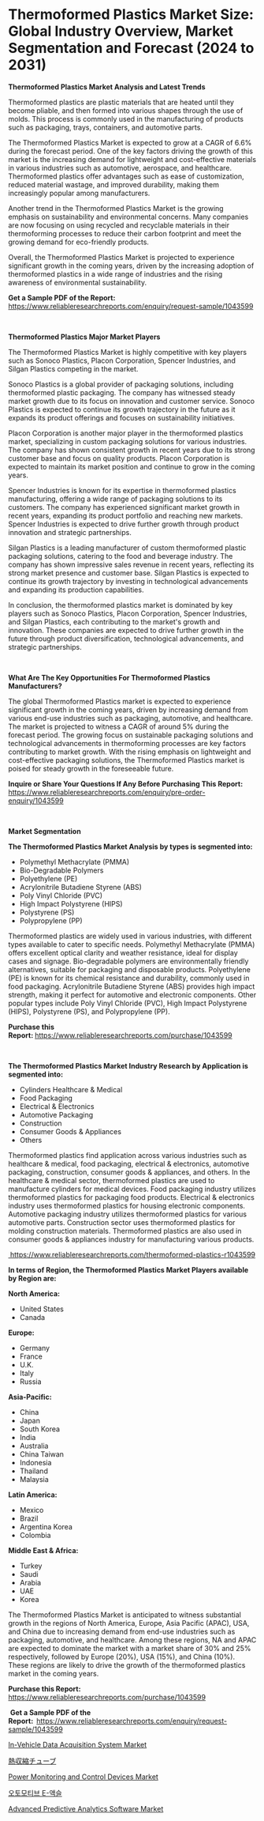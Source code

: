<p><h1>Thermoformed Plastics Market Size: Global Industry Overview, Market Segmentation and Forecast (2024 to 2031)</h1></p><p><strong>Thermoformed Plastics Market Analysis and Latest Trends</strong></p>
<p><p>Thermoformed plastics are plastic materials that are heated until they become pliable, and then formed into various shapes through the use of molds. This process is commonly used in the manufacturing of products such as packaging, trays, containers, and automotive parts.</p><p>The Thermoformed Plastics Market is expected to grow at a CAGR of 6.6% during the forecast period. One of the key factors driving the growth of this market is the increasing demand for lightweight and cost-effective materials in various industries such as automotive, aerospace, and healthcare. Thermoformed plastics offer advantages such as ease of customization, reduced material wastage, and improved durability, making them increasingly popular among manufacturers.</p><p>Another trend in the Thermoformed Plastics Market is the growing emphasis on sustainability and environmental concerns. Many companies are now focusing on using recycled and recyclable materials in their thermoforming processes to reduce their carbon footprint and meet the growing demand for eco-friendly products.</p><p>Overall, the Thermoformed Plastics Market is projected to experience significant growth in the coming years, driven by the increasing adoption of thermoformed plastics in a wide range of industries and the rising awareness of environmental sustainability.</p></p>
<p><strong>Get a Sample PDF of the Report:&nbsp;</strong> <a href="https://www.reliableresearchreports.com/enquiry/request-sample/1043599">https://www.reliableresearchreports.com/enquiry/request-sample/1043599</a></p>
<p>&nbsp;</p>
<p><strong>Thermoformed Plastics Major Market Players</strong></p>
<p><p>The Thermoformed Plastics Market is highly competitive with key players such as Sonoco Plastics, Placon Corporation, Spencer Industries, and Silgan Plastics competing in the market. </p><p>Sonoco Plastics is a global provider of packaging solutions, including thermoformed plastic packaging. The company has witnessed steady market growth due to its focus on innovation and customer service. Sonoco Plastics is expected to continue its growth trajectory in the future as it expands its product offerings and focuses on sustainability initiatives.</p><p>Placon Corporation is another major player in the thermoformed plastics market, specializing in custom packaging solutions for various industries. The company has shown consistent growth in recent years due to its strong customer base and focus on quality products. Placon Corporation is expected to maintain its market position and continue to grow in the coming years.</p><p>Spencer Industries is known for its expertise in thermoformed plastics manufacturing, offering a wide range of packaging solutions to its customers. The company has experienced significant market growth in recent years, expanding its product portfolio and reaching new markets. Spencer Industries is expected to drive further growth through product innovation and strategic partnerships.</p><p>Silgan Plastics is a leading manufacturer of custom thermoformed plastic packaging solutions, catering to the food and beverage industry. The company has shown impressive sales revenue in recent years, reflecting its strong market presence and customer base. Silgan Plastics is expected to continue its growth trajectory by investing in technological advancements and expanding its production capabilities.</p><p>In conclusion, the thermoformed plastics market is dominated by key players such as Sonoco Plastics, Placon Corporation, Spencer Industries, and Silgan Plastics, each contributing to the market's growth and innovation. These companies are expected to drive further growth in the future through product diversification, technological advancements, and strategic partnerships.</p></p>
<p>&nbsp;</p>
<p><strong>What Are The Key Opportunities For Thermoformed Plastics Manufacturers?</strong></p>
<p><p>The global Thermoformed Plastics market is expected to experience significant growth in the coming years, driven by increasing demand from various end-use industries such as packaging, automotive, and healthcare. The market is projected to witness a CAGR of around 5% during the forecast period. The growing focus on sustainable packaging solutions and technological advancements in thermoforming processes are key factors contributing to market growth. With the rising emphasis on lightweight and cost-effective packaging solutions, the Thermoformed Plastics market is poised for steady growth in the foreseeable future.</p></p>
<p><strong>Inquire or Share Your Questions If Any Before Purchasing This Report:</strong> <a href="https://www.reliableresearchreports.com/enquiry/pre-order-enquiry/1043599">https://www.reliableresearchreports.com/enquiry/pre-order-enquiry/1043599</a></p>
<p>&nbsp;</p>
<p><strong>Market Segmentation</strong></p>
<p><strong>The Thermoformed Plastics Market Analysis by types is segmented into:</strong></p>
<p><ul><li>Polymethyl Methacrylate (PMMA)</li><li>Bio-Degradable Polymers</li><li>Polyethylene (PE)</li><li>Acrylonitrile Butadiene Styrene (ABS)</li><li>Poly Vinyl Chloride (PVC)</li><li>High Impact Polystyrene (HIPS)</li><li>Polystyrene (PS)</li><li>Polypropylene (PP)</li></ul></p>
<p><p>Thermoformed plastics are widely used in various industries, with different types available to cater to specific needs. Polymethyl Methacrylate (PMMA) offers excellent optical clarity and weather resistance, ideal for display cases and signage. Bio-degradable polymers are environmentally friendly alternatives, suitable for packaging and disposable products. Polyethylene (PE) is known for its chemical resistance and durability, commonly used in food packaging. Acrylonitrile Butadiene Styrene (ABS) provides high impact strength, making it perfect for automotive and electronic components. Other popular types include Poly Vinyl Chloride (PVC), High Impact Polystyrene (HIPS), Polystyrene (PS), and Polypropylene (PP).</p></p>
<p><strong>Purchase this Report:&nbsp;</strong><a href="https://www.reliableresearchreports.com/purchase/1043599">https://www.reliableresearchreports.com/purchase/1043599</a></p>
<p>&nbsp;</p>
<p><strong>The Thermoformed Plastics Market Industry Research by Application is segmented into:</strong></p>
<p><ul><li>Cylinders Healthcare & Medical</li><li>Food Packaging</li><li>Electrical & Electronics</li><li>Automotive Packaging</li><li>Construction</li><li>Consumer Goods & Appliances</li><li>Others</li></ul></p>
<p><p>Thermoformed plastics find application across various industries such as healthcare & medical, food packaging, electrical & electronics, automotive packaging, construction, consumer goods & appliances, and others. In the healthcare & medical sector, thermoformed plastics are used to manufacture cylinders for medical devices. Food packaging industry utilizes thermoformed plastics for packaging food products. Electrical & electronics industry uses thermoformed plastics for housing electronic components. Automotive packaging industry utilizes thermoformed plastics for various automotive parts. Construction sector uses thermoformed plastics for molding construction materials. Thermoformed plastics are also used in consumer goods & appliances industry for manufacturing various products.</p></p>
<p><a href="https://www.reliableresearchreports.com/thermoformed-plastics-r1043599">&nbsp;https://www.reliableresearchreports.com/thermoformed-plastics-r1043599</a></p>
<p><strong>In terms of Region, the Thermoformed Plastics Market Players available by Region are:</strong></p>
<p>
    <p> <strong> North America: </strong>
        <ul>
            <li>United States</li>
            <li>Canada</li>
        </ul>
        </p> 
    <p> <strong> Europe: </strong>
        <ul>
            <li>Germany</li>
            <li>France</li>
            <li>U.K.</li>
            <li>Italy</li>
            <li>Russia</li>
        </ul>
        </p> 
    <p> <strong> Asia-Pacific: </strong>
        <ul>
            <li>China</li>
            <li>Japan</li>
            <li>South Korea</li>
            <li>India</li>
            <li>Australia</li>
            <li>China Taiwan</li>
            <li>Indonesia</li>
            <li>Thailand</li>
            <li>Malaysia</li>
        </ul>
        </p> 
    <p> <strong> Latin America: </strong>
        <ul>
            <li>Mexico</li>
            <li>Brazil</li>
            <li>Argentina Korea</li>
            <li>Colombia</li>
        </ul>
        </p> 
    <p> <strong> Middle East & Africa: </strong>
        <ul>
            <li>Turkey</li>
            <li>Saudi</li>
            <li>Arabia</li>
            <li>UAE</li>
            <li>Korea</li>
        </ul>
    </p>
    </p>
<p><p>The Thermoformed Plastics Market is anticipated to witness substantial growth in the regions of North America, Europe, Asia Pacific (APAC), USA, and China due to increasing demand from end-use industries such as packaging, automotive, and healthcare. Among these regions, NA and APAC are expected to dominate the market with a market share of 30% and 25% respectively, followed by Europe (20%), USA (15%), and China (10%). These regions are likely to drive the growth of the thermoformed plastics market in the coming years.</p></p>
<p><strong>Purchase this Report: </strong><a href="https://www.reliableresearchreports.com/purchase/1043599">https://www.reliableresearchreports.com/purchase/1043599</a></p>
<p>&nbsp;<strong>Get a Sample PDF of the Report:&nbsp;&nbsp;</strong><a href="https://www.reliableresearchreports.com/enquiry/request-sample/1043599">https://www.reliableresearchreports.com/enquiry/request-sample/1043599</a></p>
<p><strong></strong></p>
<p><p><a href="https://github.com/JameTravis/Market-Research-Report-List-6/blob/main/in-vehicle-data-acquisition-system-market.md">In-Vehicle Data Acquisition System Market</a></p><p><a href="https://medium.com/@teridactyl90/%E3%83%92%E3%83%BC%E3%83%88%E3%82%B7%E3%83%A5%E3%83%AA%E3%83%B3%E3%82%AF%E3%83%81%E3%83%A5%E3%83%BC%E3%83%96%E5%B8%82%E5%A0%B4%E3%81%AF-2031%E5%B9%B4%E3%81%BE%E3%81%A7%E3%81%AE%E5%B8%82%E5%A0%B4%E3%82%B7%E3%82%A7%E3%82%A2-%E3%82%B5%E3%82%A4%E3%82%BA-%E3%81%8A%E3%82%88%E3%81%B3%E4%BA%88%E6%B8%AC%E3%82%92%E9%87%8D%E7%82%B9%E3%81%AB%E3%81%97%E3%81%A6%E3%81%84%E3%81%BE%E3%81%99-3f310b021b35">熱収縮チューブ</a></p><p><a href="https://issuu.com/reportprime-2/docs/power-monitoring-and-control-devices-market-size-2">Power Monitoring and Control Devices Market</a></p><p><a href="https://medium.com/@londonacobson5656/%EC%9E%90%EB%8F%99%EC%B0%A8-e-%EC%B6%95%EC%A0%84%EC%8B%9C%EC%9E%A5%EC%9D%80-2031%EB%85%84%EA%B9%8C%EC%A7%80%EC%9D%98-%EC%8B%9C%EC%9E%A5-%EC%A0%90%EC%9C%A0%EC%9C%A8-%EA%B7%9C%EB%AA%A8-%EB%B0%8F-%EC%A0%84%EB%A7%9D%EC%97%90-%EC%B4%88%EC%A0%90%EC%9D%84-%EB%A7%9E%EC%B6%A5%EB%8B%88%EB%8B%A4-676b3737fb20">오토모티브 E-액슬</a></p><p><a href="https://github.com/vimar16th/Market-Research-Report-List-5/blob/main/advanced-predictive-analytics-software-market.md">Advanced Predictive Analytics Software Market</a></p></p>